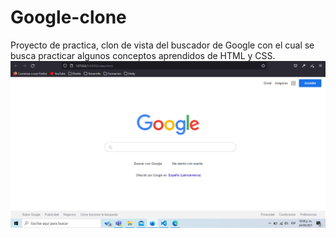 # Google-clone
Proyecto de practica, clon de vista del buscador de Google con el cual se busca practicar algunos conceptos aprendidos de HTML y CSS.
![Screenshot](ClonGoogleN1.PNG)
